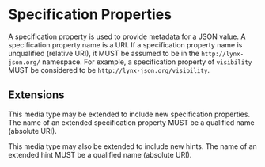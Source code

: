 # Specification Properties

A specification property is used to provide metadata for a JSON value. A specification property name is a URI. If a specification property name is unqualified (relative URI), it MUST be assumed to be in the `http://lynx-json.org/` namespace. For example, a specification property of `visibility` MUST be considered to be `http://lynx-json.org/visibility`.

## Extensions

This media type may be extended to include new specification properties. The name of an extended specification property MUST be a qualified name (absolute URI).

This media type may also be extended to include new hints. The name of an extended hint MUST be a qualified name (absolute URI).
